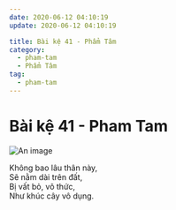 ```yaml
---
date: 2020-06-12 04:10:19
update: 2020-06-12 04:10:19

title: Bài kệ 41 - Phẩm Tâm
category:
  - pham-tam
  - Phẩm Tâm
tag:
  - pham-tam
---
```


# Bài kệ 41 - Pham Tam

![An image](/img/pham-tam/pham-tam-041.jpg)

Không bao lâu thân này,<br>Sẽ nằm dài trên đất,<br>Bị vất bỏ, vô thức,<br>Như khúc cây vô dụng.<br>
